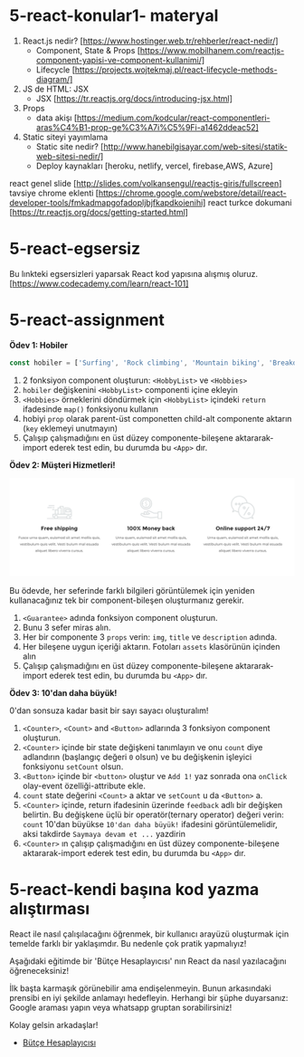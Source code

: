 # 5-react-konular1- materyal

1. React.js nedir? [https://www.hostinger.web.tr/rehberler/react-nedir/]
   - Component, State & Props  [https://www.mobilhanem.com/reactjs-component-yapisi-ve-component-kullanimi/]
   - Lifecycle [https://projects.wojtekmaj.pl/react-lifecycle-methods-diagram/]
2. JS de HTML: JSX
   - JSX [https://tr.reactjs.org/docs/introducing-jsx.html]
3. Props
   - data akişı [https://medium.com/kodcular/react-componentleri-aras%C4%B1-prop-ge%C3%A7i%C5%9Fi-a1462ddeac52]
4. Static siteyi yayımlama
   - Static site nedir? [http://www.hanebilgisayar.com/web-sitesi/statik-web-sitesi-nedir/]
   - Deploy kaynakları [heroku, netlify, vercel, firebase,AWS, Azure]

react genel slide [http://slides.com/volkansengul/reactjs-giris/fullscreen]                     
tavsiye chrome eklenti [https://chrome.google.com/webstore/detail/react-developer-tools/fmkadmapgofadopljbjfkapdkoienihi]
react turkce dokumani [https://tr.reactjs.org/docs/getting-started.html]

# 5-react-egsersiz
Bu lınkteki egsersizleri yaparsak React kod yapısına alışmış oluruz.
[https://www.codecademy.com/learn/react-101]


# 5-react-assignment

**Ödev 1: Hobiler**

```js
const hobiler = ['Surfing', 'Rock climbing', 'Mountain biking', 'Breakdancing'];
```

1. 2 fonksiyon component oluşturun: `<HobbyList>` ve `<Hobbies>`
2. `hobiler` değişkenini `<HobbyList>` componenti içine ekleyin
3. `<Hobbies>` örneklerini döndürmek için `<HobbyList>` içindeki `return` ifadesinde  `map()` fonksiyonu kullanın
4. hobiyi `prop` olarak parent-üst componetten child-alt componente aktarın (`key` eklemeyi unutmayın)
5. Çalışıp çalışmadığını en üst düzey componente-bileşene aktararak-import ederek test edin, bu durumda bu `<App>` dır.

**Ödev 2: Müşteri Hizmetleri!**

![ödev 2](https://github.com/Junior-Codersnl/5-react-konular1-assignment/blob/main/assets/exercise2.png)

Bu ödevde, her seferinde farklı bilgileri görüntülemek için yeniden kullanacağınız tek bir component-bileşen oluşturmanız gerekir.

1. `<Guarantee>` adında fonksiyon component oluşturun.
2. Bunu 3 sefer miras alın.
3. Her bir componente 3 `props` verin: `img`, `title` ve `description` adında.
4. Her bileşene uygun içeriği aktarın. Fotoları `assets` klasörünün içinden alın
5. Çalışıp çalışmadığını en üst düzey componente-bileşene aktararak-import ederek test edin, bu durumda bu `<App>` dır.


**Ödev 3: 10'dan daha büyük!**

0'dan sonsuza kadar basit bir sayı sayacı oluşturalım!

1. `<Counter>`, `<Count>` and `<Button>` adlarında 3 fonksiyon component oluşturun.
2. `<Counter>` içinde bir state değişkeni tanımlayın ve onu `count` diye adlandırın (başlangıç değeri `0` olsun) ve bu değişkenin işleyici fonksiyonu `setCount` olsun.
3. `<Button>` içinde bir `<button>` oluştur ve `Add 1!` yaz sonrada ona `onClick` olay-event özelliği-attribute ekle.
4. `count` state değerini `<Count>` a aktar ve `setCount` u da `<Button>` a.
5. `<Counter>` içinde, return ifadesinin üzerinde `feedback` adlı bir değişken belirtin. Bu değişkene üçlü bir operatör(ternary operator) değeri verin: `count` 10'dan büyükse `10'dan daha büyük!` ifadesini görüntülemelidir, aksi takdirde `Saymaya devam et ...` yazdirin
6. `<Counter>` ın çalışıp çalışmadığını en üst düzey componente-bileşene aktararak-import ederek test edin, bu durumda bu `<App>` dır.


# 5-react-kendi başına kod yazma alıştırması
React ile nasıl çalışılacağını öğrenmek, bir kullanıcı arayüzü oluşturmak için temelde farklı bir yaklaşımdır. Bu nedenle çok pratik yapmalıyız!

Aşağıdaki eğitimde bir 'Bütçe Hesaplayıcısı' nın  React da nasıl yazılacağını öğreneceksiniz!

İlk başta karmaşık görünebilir ama endişelenmeyin. Bunun arkasındaki prensibi en iyi şekilde anlamayı hedefleyin. Herhangi bir şüphe duyarsanız: Google araması yapın veya whatsapp gruptan sorabilirsiniz!

Kolay gelsin arkadaşlar!

-   [Bütçe Hesaplayıcısı](https://www.youtube.com/watch?v=f6HYLHrYpGs)
